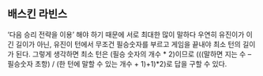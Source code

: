 ## 배스킨 라빈스

‘다음 승리 전략을 이용’ 해야 하기 때문에 서로 최대한 많이 말하다 우연히 유진이가 이긴 길이가 아닌, 유진이 턴에서 무조건 필승숫자를 부르고 게임을 끝내야 최소 턴의 길이가 된다. 그렇게 생각하면 최소 턴은 (필승 숫자의 개수 * 2)이므로 (((말하면 지는 수 – 필승숫자 초항) / (한 턴에 말할 수 있는 개수 + 1)+1)*2)로 답을 구할 수 있다.
